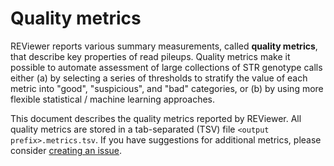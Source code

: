 # Quality metrics

REViewer reports various summary measurements, called **quality metrics**, that
describe key properties of read pileups. Quality metrics make it possible to
automate assessment of large collections of STR genotype calls either (a) by
selecting a series of thresholds to stratify the value of each metric into
"good", "suspicious", and "bad" categories, or (b) by using more flexible
statistical / machine learning approaches.

This document describes the quality metrics reported by REViewer. All quality
metrics are stored in a tab-separated (TSV) file `<output prefix>.metrics.tsv`.
If you have suggestions for additional metrics, please consider [creating an
issue](https://github.com/Illumina/REViewer/issues).
